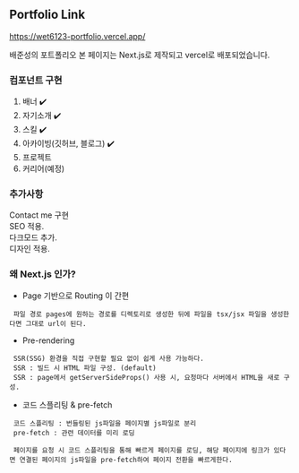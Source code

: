 ## Portfolio Link
https://wet6123-portfolio.vercel.app/

배준성의 포트폴리오
본 페이지는 Next.js로 제작되고 vercel로 배포되었습니다.
  
### 컴포넌트 구현
1. 배너 ✔️
2. 자기소개 ✔️
3. 스킬 ✔️
4. 아카이빙(깃허브, 블로그) ✔️
5. 프로젝트
6. 커리어(예정)

### 추가사항  
Contact me 구현  
SEO 적용.  
다크모드 추가.  
디자인 적용.
  
### 왜 Next.js 인가?  
- Page 기반으로 Routing 이 간편
```
 파일 경로 pages에 원하는 경로를 디렉토리로 생성한 뒤에 파일을 tsx/jsx 파일을 생성한다면 그대로 url이 된다.
```
- Pre-rendering
```
 SSR(SSG) 환경을 직접 구현할 필요 없이 쉽게 사용 가능하다.
 SSR : 빌드 시 HTML 파일 구성. (default)
 SSR : page에서 getServerSideProps() 사용 시, 요청마다 서버에서 HTML을 새로 구성.
```
- 코드 스플리팅 & pre-fetch
```
 코드 스플리팅 : 번들링된 js파일을 페이지별 js파일로 분리
 pre-fetch : 관련 데이터를 미리 로딩
  
 페이지를 요청 시 코드 스플리팅을 통해 빠르게 페이지를 로딩, 해당 페이지에 링크가 있다면 연결된 페이지의 js파일을 pre-fetch하여 페이지 전환을 빠르게한다.
```



<!-- 
This is a [Next.js](https://nextjs.org/) project bootstrapped with [`create-next-app`](https://github.com/vercel/next.js/tree/canary/packages/create-next-app).

## Getting Started

First, run the development server:

```bash
npm run dev
# or
yarn dev
```

Open [http://localhost:3000](http://localhost:3000) with your browser to see the result.

You can start editing the page by modifying `pages/index.tsx`. The page auto-updates as you edit the file.

[API routes](https://nextjs.org/docs/api-routes/introduction) can be accessed on [http://localhost:3000/api/hello](http://localhost:3000/api/hello). This endpoint can be edited in `pages/api/hello.ts`.

The `pages/api` directory is mapped to `/api/*`. Files in this directory are treated as [API routes](https://nextjs.org/docs/api-routes/introduction) instead of React pages.

## Learn More

To learn more about Next.js, take a look at the following resources:

- [Next.js Documentation](https://nextjs.org/docs) - learn about Next.js features and API.
- [Learn Next.js](https://nextjs.org/learn) - an interactive Next.js tutorial.

You can check out [the Next.js GitHub repository](https://github.com/vercel/next.js/) - your feedback and contributions are welcome!

## Deploy on Vercel

The easiest way to deploy your Next.js app is to use the [Vercel Platform](https://vercel.com/new?utm_medium=default-template&filter=next.js&utm_source=create-next-app&utm_campaign=create-next-app-readme) from the creators of Next.js.

Check out our [Next.js deployment documentation](https://nextjs.org/docs/deployment) for more details.
 -->
